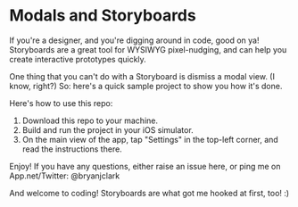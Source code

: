 # Modals and Storyboards
If you're a designer, and you're digging around in code, good on ya! Storyboards are a great tool for WYSIWYG pixel-nudging, and can help you create interactive prototypes quickly.

One thing that you can't do with a Storyboard is dismiss a modal view. (I know, right?) So: here's a quick sample project to show you how it's done. 

Here's how to use this repo:
1. Download this repo to your machine.
2. Build and run the project in your iOS simulator.
3. On the main view of the app, tap "Settings" in the top-left corner, and read the instructions there.

Enjoy! If you have any questions, either raise an issue here, or ping me on App.net/Twitter: @bryanjclark

And welcome to coding! Storyboards are what got me hooked at first, too! :)